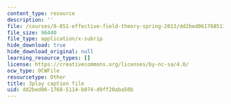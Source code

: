 ```yaml
---
content_type: resource
description: ''
file: /courses/8-851-effective-field-theory-spring-2013/dd2bed0617685114b074d9ff20aba50b_VrXUdbg3NiM.vtt
file_size: 96440
file_type: application/x-subrip
hide_download: true
hide_download_original: null
learning_resource_types: []
license: https://creativecommons.org/licenses/by-nc-sa/4.0/
ocw_type: OCWFile
resourcetype: Other
title: 3play caption file
uid: dd2bed06-1768-5114-b074-d9ff20aba50b
---
```

